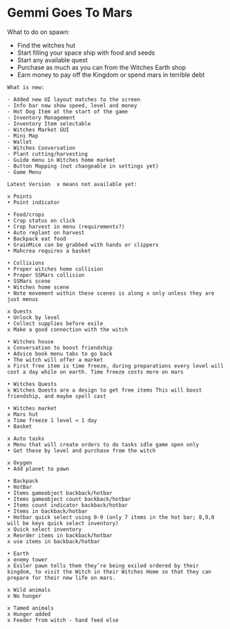 # Gemmi Goes To Mars
<p>What to do on spawn:</p>
<ul>
  <li>Find the witches hut</li>
  <li>Start filling your space ship with food and seeds</li>
  <li>Start any available quest</li>
  <li>Purchase as much as you can from the Witches Earth shop</li>
  <li>Earn money to pay off the Kingdom or spend mars in terrible debt</li>
</ul>

    What is new:

    - Added new UI layout matches to the screen
    - Info bar now show speed, level and money
    - Hot Dog Item at the start of the game
    - Inventory Management
    - Inventory Item selectable
    - Witches Market GUI
    - Mini Map
    - Wallet
    - Witches Conversation
    - Plant cutting/harvesting
    - Guide menu in Witches home market
    - Button Mapping (not changeable in settings yet)
    - Game Menu

    Latest Version  x means not available yet:

    x Points
    • Point indicator

    • Food/crops
    • Crop status on click
    • Crop harvest in menu (requirements?)
    • Auto replant on harvest
    • Backpack eat food
    • GrainMice can be grabbed with hands or clippers
    • Mahcrea requires a basket

    • Collisions
    • Proper witches home collision
    • Proper SSMars collision
    • SSMars scene
    • Witches home scene
    • Note movement within these scenes is along x only unless they are just menus

    x Quests
    • Unlock by level
    • Collect supplies before exile
    x Make a good connection with the witch

    • Witches house
    x Conversation to boost friendship
    • Advice book menu tabs to go back
    • The witch will offer a market
    x First free item is time freeze, during preparations every level will cost a day while on earth. Time freeze costs more on mars

    • Witches Quests
    x Witches Quests are a design to get free items This will boost friendship, and maybe spell cast

    • Witches market
    x Mars hut
    x Time freeze 1 level ≈ 1 day
    • Basket

    x Auto tasks
    x Menu that will create orders to do tasks idle game open only
    • Get these by level and purchase from the witch

    x Oxygen
    • Add planet to pawn

    • Backpack
    • HotBar
    • Items gameobject backback/hotbar
    • Items gameobject count backback/hotbar
    • Items count indicator backback/hotbar
    • Items in backback/hotbar
    • Hotbar quick select using 0-9 (only 7 items in the hot bar; 8,9,0 will be keys quick select inventory)
    x Quick select inventory
    x Reorder items in backback/hotbar
    x use items in backback/hotbar

    • Earth
    x enemy tower
    x Exiler pawn tells them they’re being exiled ordered by their kingdom, to visit the Witch in their Witches Home so that they can prepare for their new life on mars.

    x Wild animals
    x No hunger

    x Tamed animals
    x Hunger added
    x Feeder from witch - hand feed else